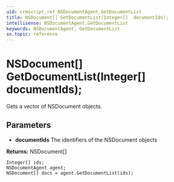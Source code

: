 ```yaml
---
uid: crmscript_ref_NSDocumentAgent_GetDocumentList
title: NSDocument[] GetDocumentList(Integer[]  documentIds);
intellisense: NSDocumentAgent.GetDocumentList
keywords: NSDocumentAgent, GetDocumentList
so.topic: reference
---
```


# NSDocument[] GetDocumentList(Integer[]  documentIds);

Gets a vector of NSDocument objects.

## Parameters

* **documentIds** The identifiers of the NSDocument objects

**Returns:** NSDocument[]

```crmscript
Integer[] ids;
NSDocumentAgent agent;
NSDocument[] docs = agent.GetDocumentList(ids);
```

